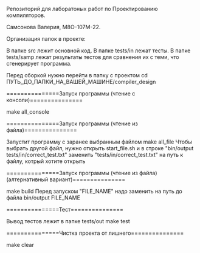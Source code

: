 Репозиторий для лаборатоных работ по Проектированию компиляторов.

Самсонова Валерия, М8О-107М-22.

Организация папок в проекте:

В папке src лежит основной код.
В папке tests/in лежат тесты.
В папке tests/samp лежат результаты тестов для сравнения их с теми, что сгенерирует программа.

Перед сборкой нужно перейти в папку с проектом 
cd ПУТЬ_ДO_ПАПКИ_НА_ВАШЕЙ_МАШИНЕ/compiler_design

===============Запуск программы (чтение с консоли)===============

make all_console

===============Запуск программы (чтение из файла)===============

Запустит программу с заранее выбранным файлом
make all_file
Чтобы выбрать другой файл, нужно открыть start_file.sh и в строке "bin/output tests/in/correct_test.txt" заменить "tests/in/correct_test.txt" на путь к файлу, котрый хотите открыть

===============Запуск программы (чтение из файла) (алтернативный вариант)===============

make build
Перед запуском "FILE_NAME" надо заменить на путь до файла
bin/output FILE_NAME

===============Тест===============

Вывод тестов лежит в папке tests/out
make test

===============Чистка проекта от лишнего===============

make clear
